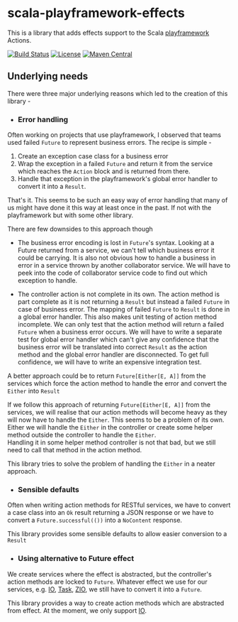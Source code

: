 # scala-playframework-effects

This is a library that adds effects support to the Scala [playframework](https://github.com/playframework/playframework) Actions.

[![Build Status](https://github.com/anshulbajpai/scala-playframework-effects/workflows/build/badge.svg?branch=master)](https://github.com/anshulbajpai/scala-playframework-effects/actions?query=workflow%3Abuild+branch%3Amaster)
[![License](https://img.shields.io/hexpm/l/apa?style=plastic)](https://github.com/anshulbajpai/scala-playframework-effects/blob/master/LICENSE)
[![Maven Central](https://img.shields.io/maven-central/v/com.github.anshulbajpai/scala-playframework-effects_2.13/0.1.0?style=plastic)](https://search.maven.org/artifact/com.github.anshulbajpai/scala-playframework-effects_2.13/0.1.0/jar)

## Underlying needs

There were three major underlying reasons which led to the creation of this library -

- ### Error handling

Often working on projects that use playframework, I observed that teams used failed `Future` to represent business errors.
The recipe is simple -
1. Create an exception case class for a business error
2. Wrap the exception in a failed `Future` and return it from the service which reaches the `Action` block and is returned from there.
3. Handle that exception in the playframework's global error handler to convert it into a `Result`.

That's it. This seems to be such an easy way of error handling that many of us might have done it this way at least once in the past. If not with the playframework but with some other library.

There are few downsides to this approach though 

- The business error encoding is lost in `Future`'s syntax. Looking at a Future returned from a service, we can't tell which business error it could be carrying.
   It is also not obvious how to handle a business in error in a service thrown by another collaborator service. 
   We will have to peek into the code of collaborator service code to find out which exception to handle.

- The controller action is not complete in its own. The action method is part complete as it is not returning a `Result` but instead a failed `Future` in case of business error.
   The mapping of failed `Future` to `Result` is done in a global error handler. 
   This also makes unit testing of action method incomplete. We can only test that the action method will return a failed `Future` when a business error occurs.
   We will have to write a separate test for global error handler which can't give any confidence that the business error will be translated into correct `Result` as the action method and the global error handler are disconnected.
   To get full confidence, we will have to write an expensive integration test.   

A better approach could be to return `Future[Either[E, A]]` from the services which force the action method to handle the error and convert the `Either` into `Result`

If we follow this approach of returning `Future[Either[E, A]]` from the services, we will realise that our action methods will become heavy as they will now have to handle the `Either`.
This seems to be a problem of its own. Either we will handle the `Either` in the controller or create some helper method outside the controller to handle the `Either`.   
Handling it in some helper method controller is not that bad, but we still need to call that method in the action method.

This library tries to solve the problem of handling the `Either` in a neater approach.
 
- ### Sensible defaults

Often when writing action methods for RESTful services, we have to convert a case class into an `Ok` result returning a JSON response or we have to convert a `Future.successful(())` into a `NoContent` response.  

This library provides some sensible defaults to allow easier conversion to a `Result` 

- ### Using alternative to Future effect

We create services where the effect is abstracted, but the controller's action methods are locked to `Future`. Whatever effect we use for our services, e.g. [IO](https://typelevel.org/cats-effect/datatypes/io.html), [Task](https://monix.io/docs/2x/eval/task.html), [ZIO](https://zio.dev/), we still have to convert it into a `Future`.  

This library provides a way to create action methods which are abstracted from effect. At the moment, we only support [IO](https://typelevel.org/cats-effect/datatypes/io.html). 
